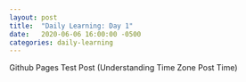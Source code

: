 ```yaml
---
layout: post
title:  "Daily Learning: Day 1"
date:   2020-06-06 16:00:00 -0500
categories: daily-learning
---
```

Github Pages Test Post (Understanding Time Zone Post Time)
